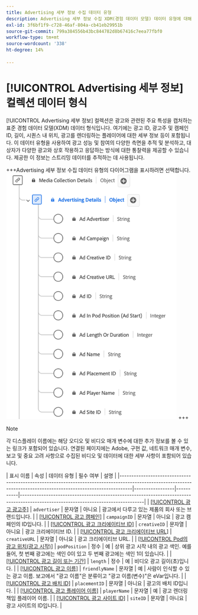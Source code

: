 ```yaml
---
title: Advertising 세부 정보 수집 데이터 유형
description: Advertising 세부 정보 수집 XDM(경험 데이터 모델) 데이터 유형에 대해 알아봅니다.
exl-id: 3f6bf1f9-c728-46af-804a-cb41eb29951b
source-git-commit: 799a384556b43bc844782d8b67416c7eea77fbf0
workflow-type: tm+mt
source-wordcount: '338'
ht-degree: 14%

---
```


# [!UICONTROL Advertising 세부 정보] 컬렉션 데이터 형식

[!UICONTROL Advertising 세부 정보] 컬렉션은 광고와 관련된 주요 특성을 캡처하는 표준 경험 데이터 모델(XDM) 데이터 형식입니다. 여기에는 광고 ID, 광고주 및 캠페인 ID, 길이, 시퀀스 내 위치, 광고를 렌더링하는 플레이어에 대한 세부 정보 등이 포함됩니다. 이 데이터 유형을 사용하여 광고 성능 및 참여의 다양한 측면을 추적 및 분석하고, 대상자가 다양한 광고와 상호 작용하고 응답하는 방식에 대한 통찰력을 제공할 수 있습니다. 제공한 이 정보는 스트리밍 데이터를 추적하는 데 사용됩니다.

+++Advertising 세부 정보 수집 데이터 유형의 다이어그램을 표시하려면 선택합니다.
![Advertising Details Collection 데이터 형식의 다이어그램입니다.](../images/data-types/advertising-details-collection.png)
+++

>[!NOTE]
>
>각 디스플레이 이름에는 해당 오디오 및 비디오 매개 변수에 대한 추가 정보를 볼 수 있는 링크가 포함되어 있습니다. 연결된 페이지에는 Adobe, 구현 값, 네트워크 매개 변수, 보고 및 중요 고려 사항으로 수집된 비디오 및 데이터에 대한 세부 사항이 포함되어 있습니다.

| 표시 이름 | 속성 | 데이터 유형 | 필수 여부 | 설명 |
|-----------------------------------------------------------------------------------------------------------------------------------------------------------------|-----------------|-----------|----------------------------------------------------------------------------------------------------------------------------------|
| [[!UICONTROL 광고 광고주]](https://experienceleague.adobe.com/docs/media-analytics/using/implementation/variables/ad-parameters.html#advertiser) | `advertiser` | 문자열 | 아니요 | 광고에서 다루고 있는 제품의 회사 또는 브랜드입니다. |
| [[!UICONTROL 광고 캠페인]](https://experienceleague.adobe.com/docs/media-analytics/using/implementation/variables/ad-parameters.html#campaign-id) | `campaignID` | 문자열 | 아니요 | 광고 캠페인의 ID입니다. |
| [[!UICONTROL 광고 크리에이티브 ID]](https://experienceleague.adobe.com/docs/media-analytics/using/implementation/variables/ad-parameters.html#creative-id) | `creativeID` | 문자열 | 아니요 | 광고 크리에이티브 ID. |
| [[!UICONTROL 광고 크리에이티브 URL]](https://experienceleague.adobe.com/docs/media-analytics/using/implementation/variables/ad-parameters.html#creative-url) | `creativeURL` | 문자열 | 아니요 | 광고 크리에이티브 URL. |
| [[!UICONTROL Pod의 광고 위치(광고 시작)]](https://experienceleague.adobe.com/docs/media-analytics/using/implementation/variables/ad-parameters.html#ad-start) | `podPosition` | 정수 | 예 | 상위 광고 시작 내의 광고 색인. 예를 들어, 첫 번째 광고에는 색인 0이 있고 두 번째 광고에는 색인 1이 있습니다. |
| [[!UICONTROL 광고 길이 또는 기간]](https://experienceleague.adobe.com/docs/media-analytics/using/implementation/variables/ad-parameters.html#ad-length) | `length` | 정수 | 예 | 비디오 광고 길이(초)입니다. |
| [[!UICONTROL 광고 이름]](https://experienceleague.adobe.com/docs/media-analytics/using/implementation/variables/ad-parameters.html#ad-name) | `friendlyName` | 문자열 | 예 | 사람이 인식할 수 있는 광고 이름. 보고에서 &quot;광고 이름&quot;은 분류이고 &quot;광고 이름(변수)&quot;은 eVar입니다. |
| [[!UICONTROL 광고 배치 ID]](https://experienceleague.adobe.com/docs/media-analytics/using/implementation/variables/ad-parameters.html#placement-id) | `placementID` | 문자열 | 아니요 | 광고의 배치 ID입니다. |
| [[!UICONTROL 광고 플레이어 이름]](https://experienceleague.adobe.com/docs/media-analytics/using/implementation/variables/ad-parameters.html#ad-player-name) | `playerName` | 문자열 | 예 | 광고 렌더링 책임 플레이어 이름. |
| [[!UICONTROL 광고 사이트 ID]](https://experienceleague.adobe.com/docs/media-analytics/using/implementation/variables/ad-parameters.html#site-id) | `siteID` | 문자열 | 아니요 | 광고 사이트의 ID입니다. |
